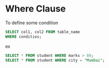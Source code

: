 # Where Clause

To define some condition 
```sql
SELECT col1, col2 FROM table_name
WHERE conditios;
```
ex
```sql
SELECT * FROM student WHERE marks > 80;
SELECT * FROM student WHERE city = "Mumbai";
```